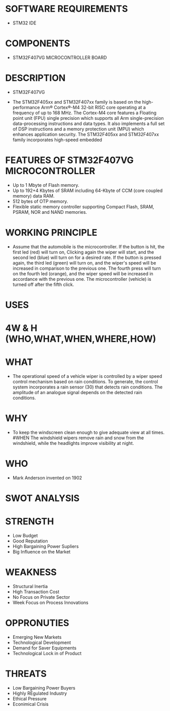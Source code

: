  # SOFTWARE REQUIREMENTS
   * STM32 IDE
 
 # COMPONENTS
   * STM32F407VG MICROCONTROLLER BOARD
 
 # DESCRIPTION
   * STM32F407VG
 
 * The STM32F405xx and STM32F407xx family is based on the high-performance Arm® Cortex®-M4 32-bit RISC core operating at a frequency of up to 168 MHz. The Cortex-M4 core features a Floating point unit (FPU) single precision which supports all Arm single-precision data-processing instructions and data types. It also implements a full set of DSP instructions and a memory protection unit (MPU) which enhances application security. The STM32F405xx and STM32F407xx family incorporates high-speed embedded
 
 # FEATURES OF STM32F407VG MICROCONTROLLER
   * Up to 1 Mbyte of Flash memory.
   * Up to 192+4 Kbytes of SRAM including 64-Kbyte of CCM (core coupled memory) data RAM.
   * 512 bytes of OTP memory.
   * Flexible static memory controller supporting Compact Flash, SRAM, PSRAM, NOR and NAND memories.
 
 # WORKING PRINCIPLE
 
 * Assume that the automobile is the microcontroller. If the button is hit, the first led (red) will turn on, Clicking again the wiper will start, and the second led (blue) will turn on for a desired rate. If the button is pressed again, the third led (green) will turn on, and the wiper's speed will be increased in comparison to the previous one. The fourth press will turn on the fourth led (orange), and the wiper speed will be increased in accordance with the previous one. The microcontroller (vehicle) is turned off after the fifth click.
 
 # USES
 
 # 4W & H (WHO,WHAT,WHEN,WHERE,HOW)
 
 # WHAT
 
  * The operational speed of a vehicle wiper is controlled by a wiper speed control mechanism based on rain conditions. To generate, the control system incorporates a rain sensor (30) that detects rain conditions. The amplitude of an analogue signal depends on the detected rain conditions.

 # WHY
  * To keep the windscreen clean enough to give adequate view at all times. #WHEN The windshield wipers remove rain and snow from the windshield, while the headlights improve visibility at night.

 # WHO
  * Mark Anderson invented on 1902

 # SWOT ANALYSIS
 
 # STRENGTH
 
 * Low Budget
 * Good Reputation
 * High Bargaining Power Supliers
 * Big Influence on the Market

 # WEAKNESS

 * Structural Inertia
 * High Transaction Cost
 * No Focus on Private Sector
 * Week Focus on Process Innovations
 
 # OPPRONUTIES
 
 * Emerging New Markets
 * Technological Development
 * Demand for Saver Equipments
 * Technological Lock in of Product

 # THREATS
 
 * Low Bargaining Power Buyers
 * Highly REgulated Industry
 * Ethical Pressure
 * Econimical Crisis
